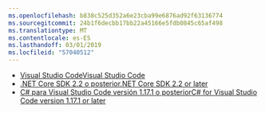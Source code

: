 ```yaml
---
ms.openlocfilehash: b838c525d352a6e23cba99e6876ad92f63136774
ms.sourcegitcommit: 24b1f6decbb17bb22a45166e5fdb0845c65af498
ms.translationtype: MT
ms.contentlocale: es-ES
ms.lasthandoff: 03/01/2019
ms.locfileid: "57040512"
---
```

* [<span data-ttu-id="cd9dc-101">Visual Studio Code</span><span class="sxs-lookup"><span data-stu-id="cd9dc-101">Visual Studio Code</span></span>](https://code.visualstudio.com/download)
* [<span data-ttu-id="cd9dc-102">.NET Core SDK 2.2 o posterior</span><span class="sxs-lookup"><span data-stu-id="cd9dc-102">.NET Core SDK 2.2 or later</span></span>](https://www.microsoft.com/net/download/all)
* [<span data-ttu-id="cd9dc-103">C# para Visual Studio Code versión 1.17.1 o posterior</span><span class="sxs-lookup"><span data-stu-id="cd9dc-103">C# for Visual Studio Code version 1.17.1 or later</span></span>](https://marketplace.visualstudio.com/items?itemName=ms-vscode.csharp)